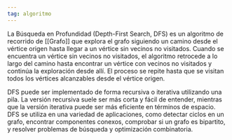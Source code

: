 ```yaml
---
tag: algoritmo
---
```


La Búsqueda en Profundidad (Depth-First Search, DFS) es un algoritmo de recorrido de [[Grafo]] que explora el grafo siguiendo un camino desde el vértice origen hasta llegar a un vértice sin vecinos no visitados. Cuando se encuentra un vértice sin vecinos no visitados, el algoritmo retrocede a lo largo del camino hasta encontrar un vértice con vecinos no visitados y continúa la exploración desde allí. El proceso se repite hasta que se visitan todos los vértices alcanzables desde el vértice origen.

DFS puede ser implementado de forma recursiva o iterativa utilizando una pila. La versión recursiva suele ser más corta y fácil de entender, mientras que la versión iterativa puede ser más eficiente en términos de espacio. DFS se utiliza en una variedad de aplicaciones, como detectar ciclos en un grafo, encontrar componentes conexos, comprobar si un grafo es bipartito, y resolver problemas de búsqueda y optimización combinatoria.